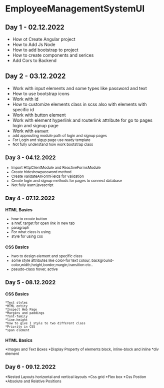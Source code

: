# EmployeeManagementSystemUI

## Day 1 - 02.12.2022
* How ot Create Angular project
* How to Add Js Node
* How to add bootstrap to project
* How to create components and serices 
* Add Cors to Backend

## Day 2 - 03.12.2022
* Work with input elements and some types like password and text
* How to use bootstrap icons
* Work with id 
* How to customize elements class in scss also with elements with specific id
* Work with button element
* Work with <a> element hyperlink and routerlink attribute for go to pages login and signup page
* Work with <small>element
* add approuting module path of login and signup pages
* For Login and sigup page use ready template
* Not fully understand how work bootstrap class
  
 ## Day 3 - 04.12.2022
 * Import HttpClientModule and ReactiveFormsModule
 * Create hideshowpassword method
 * Create validateAllFormFields for validation
 * Create login and signup methods for pages to connect database
 * Not fully learn javascript
 
 ## Day 4 - 07.12.2022
 ### HTML Basics
  * how to create button
  * a href, target for open link in new tab
  * paragraph
  * For what class is using 
  * style for using css
  ### CSS Basics
  * hwo to design element and specific class
  * some style attributes like color-for text colour, background-color,width,height,border,margin,transition etc..
  * pseudo-class hover, active
  
  ## Day 5 - 08.12.2022
  ### CSS Basics
    *Text styles
    *HTML entity
    *Inspect Web Page
    *Margins and paddings
    *font-family
    *line-height
    *how to give 1 style to two different class
    *Priority in CSS
    *span element
   ### HTML Basics
   *Images and Text Boxes
   *Display Property of elements block, inline-block and inline
   *div element
  
  ## Day 6 - 09.12.2022
  *Nested Layouts horizontal and vertical layouts
  *Css grid
  *Flex box
  *Css Postion
  *Absolute and Relative Positions
  
  
  
  
  
  
  
  
  
  
 
